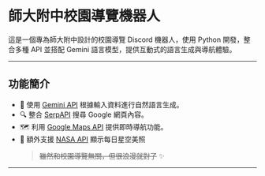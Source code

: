 #  師大附中校園導覽機器人

這是一個專為師大附中設計的校園導覽 Discord 機器人，使用 Python 開發，整合多種 API 並搭配 Gemini 語言模型，提供互動式的語言生成與導航體驗。

---

## 功能簡介

- 🤖 使用 [Gemini API](https://aistudio.google.com/apikey) 根據輸入資料進行自然語言生成。
- 🔍 整合 [SerpAPI](https://serpapi.com/) 搜尋 Google 網頁內容。
- 🗺️ 利用 [Google Maps API](https://developers.google.com/maps) 提供即時導航功能。
- 🌌 額外支援 [NASA API](https://api.nasa.gov/) 顯示每日星空美照  
  > ~~雖然和校園導覽無關，但很浪漫就對了~~ ✨

---
